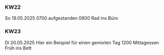 ### KW22

So 19.05.2025
0700 aufgestanden
0800 Rad ins Büro

### KW23

Di 20.05.2025
Hier ein Beispiel für einen gemixten Tag
1200 Mittagessen
Früh ins Bett

